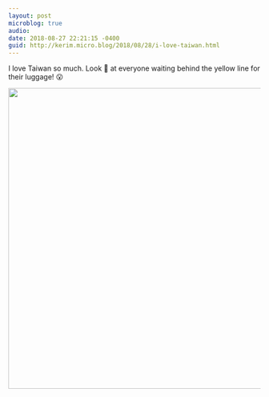 ```yaml
---
layout: post
microblog: true
audio: 
date: 2018-08-27 22:21:15 -0400
guid: http://kerim.micro.blog/2018/08/28/i-love-taiwan.html
---
```

I love Taiwan so much. Look 👀 at everyone waiting behind the yellow line for their luggage! 😮

<img src="http://micro.oxus.net/uploads/2018/b4684c48eb.jpg" width="600" height="600" />
